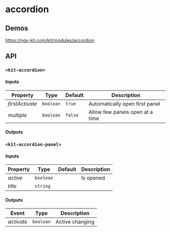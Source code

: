# accordion

## Demos

https://ngx-kit.com/kit/modules/accordion

## API

### `<kit-accordion>`

#### Inputs

| Property | Type | Default | Description |
| --- | --- | --- | --- |
| *firstActivate* | `boolean` | `true` | Automatically open first panel |
| *multiple* | `boolean` | `false` | Allow few panels open at a time |

#### Outputs

### `<kit-accordion-panel>`

#### Inputs

| Property | Type | Default | Description |
| --- | --- | --- | --- |
| *active* | `boolean` | | Is opened |
| *title* | `string` | | |

#### Outputs

| Event | Type | Description |
| --- | --- | --- |
| *activate* | `boolean` | Active changing |
